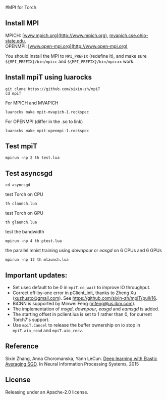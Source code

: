 #MPI for Torch

## Install MPI 
MPICH: [www.mpich.org](http://www.mpich.org), [mvapich.cse.ohio-state.edu](http://mvapich.cse.ohio-state.edu),   
OPENMPI: [www.open-mpi.org](http://www.open-mpi.org)

You should install the MPI to `MPI_PREFIX` (redefine it), and make sure `${MPI_PREFIX}/bin/mpicc` and `${MPI_PREFIX}/bin/mpicxx` work.

## Install mpiT using luarocks

```
git clone https://github.com/sixin-zh/mpiT
cd mpiT
```

For MPICH and MVAPICH

```
luarocks make mpit-mvapich-1.rockspec
```

For OPENMPI (differ in the .so to link)

```
luarocks make mpit-openmpi-1.rockspec
```

## Test mpiT
```
mpirun -np 2 th test.lua
```

## Test asyncsgd

```
cd asyncsgd
```

test Torch on CPU

```
th claunch.lua
```

test Torch on GPU

```
th glaunch.lua
```

test the bandwidth

```
mpirun -np 4 th ptest.lua 
```

the parallel mnist training using *downpour* or *easgd* on 6 CPUs and 6 GPUs

```
mpirun -np 12 th mlaunch.lua
```


## Important updates:
- Set usec default to be 0 in `mpiT.co_wait` to improve IO throughput.
- Correct off-by-one error in pClient_init, thanks to Zheng Xu
(xuzhustc@gmail.com). See https://github.com/sixin-zh/mpiT/pull/16.
- BiCNN is supported by Minwei Feng (mfeng@us.ibm.com).
- The implementation of *msgd*, *downpour*, *easgd* and *eamsgd* is added.
- The starting offset in pclient.lua is set to 1 rather than 0, for current Torch7's support.
- Use `mpiT.Cancel` to release the buffer ownership on io stop in `mpiT.aio_read` and `mpiT.aio_recv`.


## Reference

Sixin Zhang, Anna Choromanska, Yann LeCun. [Deep learning with Elastic Averaging SGD](https://cs.nyu.edu/~zsx/nips2015.pdf). In Neural Information Processing Systems, 2015

## License

Releasing under an Apache-2.0 license.
